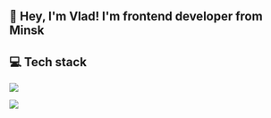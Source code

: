 <h2>👋 Hey, I'm Vlad! I'm frontend developer from Minsk </h2>
<h2>💻 Tech stack</h2>
<p>
    <img src="https://skillicons.dev/icons?i=javascript,react,html,css,gulp" />
</p>
<p>
    <img src="https://skillicons.dev/icons?i=cpp,qt,express,scss" />
</p>
